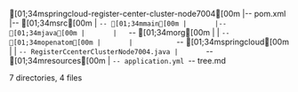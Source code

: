 [01;34mspringcloud-register-center-cluster-node7004[00m
|-- pom.xml
|-- [01;34msrc[00m
|   `-- [01;34mmain[00m
|       |-- [01;34mjava[00m
|       |   `-- [01;34morg[00m
|       |       `-- [01;34mopenatom[00m
|       |           `-- [01;34mspringcloud[00m
|       |               `-- RegisterCcenterClusterNode7004.java
|       `-- [01;34mresources[00m
|           `-- application.yml
`-- tree.md

7 directories, 4 files
